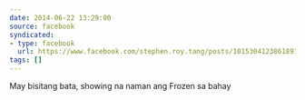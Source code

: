 ```yaml
---
date: 2014-06-22 13:29:00
source: facebook
syndicated:
- type: facebook
  url: https://www.facebook.com/stephen.roy.tang/posts/10153041238618912
tags: []
---
```


May bisitang bata, showing na naman ang Frozen sa bahay